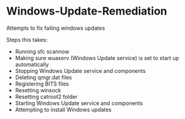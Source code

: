 # Windows-Update-Remediation
Attempts to fix failing windows updates

Steps this takes:
- Running sfc scannow
- Making sure wuaserv (Windows Update service) is set to start up automatically
- Stopping Windows Update service and components
- Deleting qmgr.dat files
- Registering BITS files
- Resetting winsock
- Resetting catroot2 folder
- Starting Windows Update service and components
- Attempting to install Windows updates
